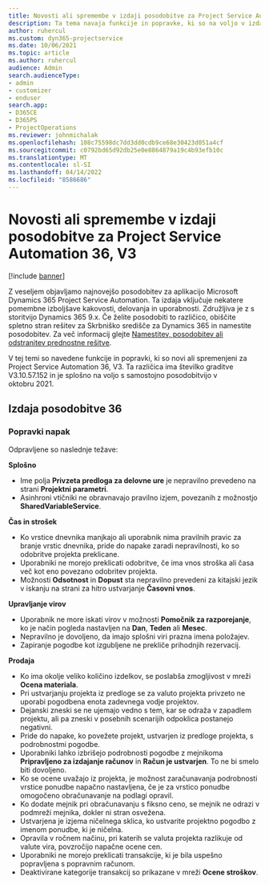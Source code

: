 ```yaml
---
title: Novosti ali spremembe v izdaji posodobitve za Project Service Automation 36, V3
description: Ta tema navaja funkcije in popravke, ki so na voljo v izdaji posodobitve 36, V3 storitve Microsoft Dynamics 365 Project Service Automation.
author: ruhercul
ms.custom: dyn365-projectservice
ms.date: 10/06/2021
ms.topic: article
ms.author: ruhercul
audience: Admin
search.audienceType:
- admin
- customizer
- enduser
search.app:
- D365CE
- D365PS
- ProjectOperations
ms.reviewer: johnmichalak
ms.openlocfilehash: 108c75598dc7dd3dd0cdb9ce68e30423d051a4cf
ms.sourcegitcommit: c0792bd65d92db25e0e8864879a19c4b93efb10c
ms.translationtype: MT
ms.contentlocale: sl-SI
ms.lasthandoff: 04/14/2022
ms.locfileid: "8586686"
---
```

# <a name="whats-new-or-changed-in-project-service-automation-update-release-36-v3"></a>Novosti ali spremembe v izdaji posodobitve za Project Service Automation 36, V3

[!include [banner](../includes/psa-now-project-operations.md)]

Z veseljem objavljamo najnovejšo posodobitev za aplikacijo Microsoft Dynamics 365 Project Service Automation. Ta izdaja vključuje nekatere pomembne izboljšave kakovosti, delovanja in uporabnosti. Združljiva je z s storitvijo Dynamics 365 9.x. Če želite posodobiti to različico, obiščite spletno stran rešitev za Skrbniško središče za Dynamics 365 in namestite posodobitev. Za več informacij glejte [Namestitev, posodobitev ali odstranitev prednostne rešitve](/power-platform/admin/install-remove-preferred-solution).

V tej temi so navedene funkcije in popravki, ki so novi ali spremenjeni za Project Service Automation 36, V3. Ta različica ima številko graditve V3.10.57.152 in je splošno na voljo s samostojno posodobitvijo v oktobru 2021.

## <a name="update-release-36"></a>Izdaja posodobitve 36

### <a name="bug-fixes"></a>Popravki napak

Odpravljene so naslednje težave:

**Splošno**
- Ime polja **Privzeta predloga za delovne ure** je nepravilno prevedeno na strani **Projektni parametri**.
- Asinhroni vtičniki ne obravnavajo pravilno izjem, povezanih z možnostjo **SharedVariableService**.

**Čas in strošek**
- Ko vrstice dnevnika manjkajo ali uporabnik nima pravilnih pravic za branje vrstic dnevnika, pride do napake zaradi nepravilnosti, ko so odobritve projekta preklicane.
- Uporabniki ne morejo preklicati odobritve, če ima vnos stroška ali časa več kot eno povezano odobritev projekta.
- Možnosti **Odsotnost** in **Dopust** sta nepravilno prevedeni za kitajski jezik v iskanju na strani za hitro ustvarjanje **Časovni vnos**.

**Upravljanje virov**
- Uporabnik ne more iskati virov v možnosti **Pomočnik za razporejanje**, ko je način pogleda nastavljen na **Dan**, **Teden** ali **Mesec**.
- Nepravilno je dovoljeno, da imajo splošni viri prazna imena položajev. 
- Zapiranje pogodbe kot izgubljene ne prekliče prihodnjih rezervacij.

**Prodaja**
- Ko ima okolje veliko količino izdelkov, se poslabša zmogljivost v mreži **Ocena materiala**.
- Pri ustvarjanju projekta iz predloge se za valuto projekta privzeto ne uporabi pogodbena enota zadevnega vodje projektov.
- Dejanski zneski se ne ujemajo vedno s tem, kar se odraža v zapadlem projektu, ali pa zneski v posebnih scenarijih odpoklica postanejo negativni.
- Pride do napake, ko povežete projekt, ustvarjen iz predloge projekta, s podrobnostmi pogodbe.
- Uporabniki lahko izbrišejo podrobnosti pogodbe z mejnikoma **Pripravljeno za izdajanje računov** in **Račun je ustvarjen**. To ne bi smelo biti dovoljeno.
- Ko se ocene uvažajo iz projekta, je možnost zaračunavanja podrobnosti vrstice ponudbe napačno nastavljena, če je za vrstico ponudbe omogočeno obračunavanje na podlagi opravil.
- Ko dodate mejnik pri obračunavanju s fiksno ceno, se mejnik ne odrazi v podmreži mejnika, dokler ni stran osvežena.
- Ustvarjena je izjema ničelnega sklica, ko ustvarite projektno pogodbo z imenom ponudbe, ki je ničelna.
- Opravila v ročnem načinu, pri katerih se valuta projekta razlikuje od valute vira, povzročijo napačne ocene cen.
- Uporabniki ne morejo preklicati transakcije, ki je bila uspešno popravljena s popravnim računom.
- Deaktivirane kategorije transakcij so prikazane v mreži **Ocene stroškov**.



